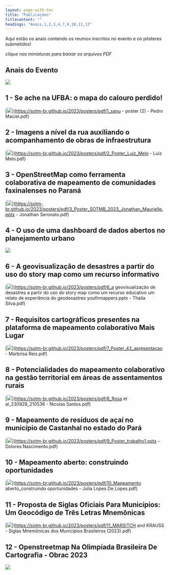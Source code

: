 ```yaml
---
layout: page-with-toc
title: "Publicações"
titlecontent: ""
headings: "Anais,1,2,3,4,7,9,10,11,12"
---
```




<style>
  body {
    counter-reset: poster-submission;
  }
  h2::before {

    font-weight: bold;
  }
  #toc li a {
    padding-top: 4px;
    padding-bottom: 4px;
  }
</style>

<!-- Many followed the call for posters and the results are AMAZING. We thank all participants for the great work! Some more information can be found on our [call for posters](/calls/posters) page. -->


Aqui estão os anais contendo os reumos inscritos no evento e os pôsteres submetidos!

*clique nas miniaturas para baixar os arquivos PDF*

<h2 id="Anais">Anais do Evento</h2>

[<img src="https://sotm-br.github.io/2023/posters/thumbnails/anais_thumb.png" style="max-height:400px; max-width:400px;">](https://sotm-br.github.io/2023/posters/anais.pdf)


<h2 id="1">1 - Se ache na UFBA: o mapa do calouro perdido!</h2>

[<img src="https://sotm-br.github.io/2023/posters/thumbnails/1.jpg" style="max-height:300px; max-width:300px;">](https://sotm-br.github.io/2023/posters/pdf/1_sanu - poster (2) - Pedro Maciel.pdf)

<h2 id="2">2 - Imagens a nível da rua auxiliando o acompanhamento de obras de infraestrutura</h2>

[<img src="https://sotm-br.github.io/2023/posters/thumbnails/2.jpg" style="max-height:300px; max-width:300px;">](https://sotm-br.github.io/2023/posters/pdf/2_Poster_Luiz_Melo - Luiz Melo.pdf)

<h2 id="3">3 - OpenStreetMap como ferramenta colaborativa de mapeamento de comunidades faxinalenses no Paraná</h2>

[<img src="https://sotm-br.github.io/2023/posters/thumbnails/3.jpg" style="max-height:300px; max-width:300px;">](https://sotm-br.github.io/2023/posters/pdf/3_Poster_SOTMB_2023_Jonathan_Maurielle.pptx - Jonathan Seronato.pdf)

<h2 id="4">4 - O uso de uma dashboard de dados abertos no planejamento urbano</h2>

[<img src="https://sotm-br.github.io/2023/posters/thumbnails/4.jpg" style="max-height:300px; max-width:300px;">](https://sotm-br.github.io/2023/posters/pdf/4_poster_jaqueline.pdf)

<h2 id="6">6 - A geovisualização de desastres a partir do uso do story map como um recurso informativo</h2>

[<img src="https://sotm-br.github.io/2023/posters/thumbnails/6.jpg" style="max-height:300px; max-width:300px;">](https://sotm-br.github.io/2023/posters/pdf/6_a geovisualização de desastres a partir do uso do story map como um recurso educativo um relato de experiência do geodesastres youthmappers.pptx - Thaila Silva.pdf)

<h2 id="7">7 - Requisitos cartográficos presentes na plataforma de mapeamento colaborativo Mais Lugar</h2>

[<img src="https://sotm-br.github.io/2023/posters/thumbnails/7.jpg" style="max-height:300px; max-width:300px;">](https://sotm-br.github.io/2023/posters/pdf/7_Poster_43_apresentacao - Marbrisa Reis.pdf)

<h2 id="8">8 - Potencialidades do mapeamento colaborativo na gestão territorial em áreas de assentamentos rurais</h2>

[<img src="https://sotm-br.github.io/2023/posters/thumbnails/8.jpg" style="max-height:300px; max-width:300px;">](https://sotm-br.github.io/2023/posters/pdf/8_Rosa et al_230928_210536 - Nicolas Santos.pdf)

<h2 id="9">9 - Mapeamento de resíduos de açaí no município de Castanhal no estado do Pará</h2>

[<img src="https://sotm-br.github.io/2023/posters/thumbnails/9.jpg" style="max-height:300px; max-width:300px;">](https://sotm-br.github.io/2023/posters/pdf/9_Poster_trabalho1.pptx - Dolores Nascimento.pdf)

<h2 id="10">10 - Mapeamento aberto: construindo oportunidades</h2>

[<img src="https://sotm-br.github.io/2023/posters/thumbnails/10.jpg" style="max-height:300px; max-width:300px;">](https://sotm-br.github.io/2023/posters/pdf/10_Mapeamento aberto_construindo oportunidades - Julia Lopes De Lopes.pdf)

<h2 id="11">11 - Proposta de Siglas Oficiais Para Municípios: Um Geocódigo de Três Letras Mnemônicas</h2>

[<img src="https://sotm-br.github.io/2023/posters/thumbnails/11.jpg" style="max-height:300px; max-width:300px;">](https://sotm-br.github.io/2023/posters/pdf/11_MARSITCH and KRAUSS - Siglas Mnemônicas dos Municípios Brasileiros (2023).pdf)

<h2 id="12">12 - Openstreetmap Na Olimpíada Brasileira De Cartografia - Obrac 2023</h2>

[<img src="https://sotm-br.github.io/2023/posters/thumbnails/12.jpg" style="max-height:300px; max-width:300px;">](https://sotm-br.github.io/2023/posters/pdf/12_Raquel-posterEXTRA_ExposicaoOBRAC2023_.pdf)
